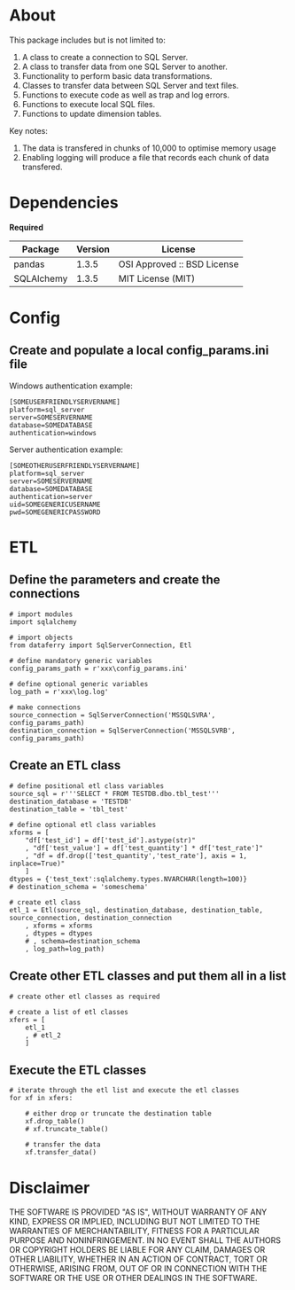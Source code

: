 <h1>About</h1>

This package includes but is not limited to:

1. A class to create a connection to SQL Server.
2. A class to transfer data from one SQL Server to another.
3. Functionality to perform basic data transformations.
3. Classes to transfer data between SQL Server and text files.
4. Functions to execute code as well as trap and log errors.
5. Functions to execute local SQL files.
6. Functions to update dimension tables.

Key notes:

1. The data is transfered in chunks of 10,000 to optimise memory usage
2. Enabling logging will produce a file that records each chunk of data transfered.

<h1>Dependencies</h1>

**Required**

| Package	| Version	| License						|
|---------------|---------------|-------------------------------------------------------|
| pandas	| 1.3.5		| OSI Approved :: BSD License				|
| SQLAlchemy	| 1.3.5		| MIT License (MIT)					|

<h1>Config</h>

<h2>Create and populate a local config_params.ini file</h2>

Windows authentication example:

    [SOMEUSERFRIENDLYSERVERNAME]
    platform=sql_server
    server=SOMESERVERNAME
    database=SOMEDATABASE
    authentication=windows
    
Server authentication example:

    [SOMEOTHERUSERFRIENDLYSERVERNAME]
    platform=sql_server
    server=SOMESERVERNAME
    database=SOMEDATABASE
    authentication=server
    uid=SOMEGENERICUSERNAME
    pwd=SOMEGENERICPASSWORD

<h1>ETL</h>
    
<h2>Define the parameters and create the connections</h2>

    # import modules
    import sqlalchemy
    
    # import objects
    from dataferry import SqlServerConnection, Etl
    
    # define mandatory generic variables
    config_params_path = r'xxx\config_params.ini'
    
    # define optional generic variables
    log_path = r'xxx\log.log'
    
    # make connections
    source_connection = SqlServerConnection('MSSQLSVRA', config_params_path)
    destination_connection = SqlServerConnection('MSSQLSVRB', config_params_path)
   
<h2>Create an ETL class</h2>

    # define positional etl class variables
    source_sql = r'''SELECT * FROM TESTDB.dbo.tbl_test'''
    destination_database = 'TESTDB'
    destination_table = 'tbl_test'
    
    # define optional etl class variables
    xforms = [
        "df['test_id'] = df['test_id'].astype(str)"
        , "df['test_value'] = df['test_quantity'] * df['test_rate']"
        , "df = df.drop(['test_quantity','test_rate'], axis = 1, inplace=True)"
        ]
    dtypes = {'test_text':sqlalchemy.types.NVARCHAR(length=100)}
    # destination_schema = 'someschema'
    
    # create etl class
    etl_1 = Etl(source_sql, destination_database, destination_table, source_connection, destination_connection
        , xforms = xforms
        , dtypes = dtypes
        # , schema=destination_schema
        , log_path=log_path)

<h2>Create other ETL classes and put them all in a list</h2>

    # create other etl classes as required
    
    # create a list of etl classes
    xfers = [
        etl_1
        , # etl_2
        ]

<h2>Execute the ETL classes</h2>

    # iterate through the etl list and execute the etl classes
    for xf in xfers:
        
        # either drop or truncate the destination table
        xf.drop_table()
        # xf.truncate_table()
        
        # transfer the data
        xf.transfer_data()

<h1>Disclaimer</h1>

THE SOFTWARE IS PROVIDED "AS IS", WITHOUT WARRANTY OF ANY KIND, EXPRESS OR
IMPLIED, INCLUDING BUT NOT LIMITED TO THE WARRANTIES OF MERCHANTABILITY,
FITNESS FOR A PARTICULAR PURPOSE AND NONINFRINGEMENT. IN NO EVENT SHALL THE
AUTHORS OR COPYRIGHT HOLDERS BE LIABLE FOR ANY CLAIM, DAMAGES OR OTHER
LIABILITY, WHETHER IN AN ACTION OF CONTRACT, TORT OR OTHERWISE, ARISING FROM,
OUT OF OR IN CONNECTION WITH THE SOFTWARE OR THE USE OR OTHER DEALINGS IN THE
SOFTWARE.